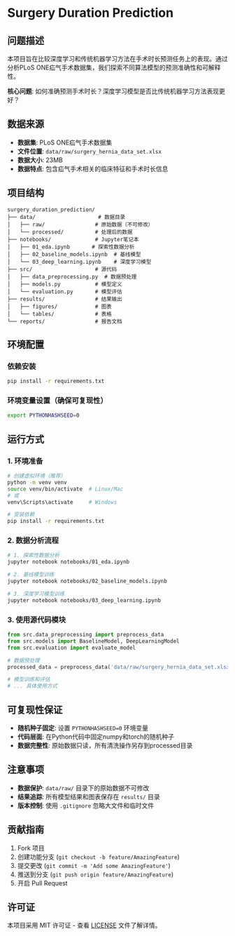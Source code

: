 # Surgery Duration Prediction

## 问题描述

本项目旨在比较深度学习和传统机器学习方法在手术时长预测任务上的表现。通过分析PLoS ONE疝气手术数据集，我们探索不同算法模型的预测准确性和可解释性。

**核心问题**: 如何准确预测手术时长？深度学习模型是否比传统机器学习方法表现更好？

## 数据来源

- **数据集**: PLoS ONE疝气手术数据集
- **文件位置**: `data/raw/surgery_hernia_data_set.xlsx`
- **数据大小**: 23MB
- **数据特点**: 包含疝气手术相关的临床特征和手术时长信息

## 项目结构

```
surgery_duration_prediction/
├── data/                    # 数据目录
│   ├── raw/                # 原始数据（不可修改）
│   └── processed/          # 处理后的数据
├── notebooks/              # Jupyter笔记本
│   ├── 01_eda.ipynb       # 探索性数据分析
│   ├── 02_baseline_models.ipynb  # 基线模型
│   └── 03_deep_learning.ipynb    # 深度学习模型
├── src/                    # 源代码
│   ├── data_preprocessing.py  # 数据预处理
│   ├── models.py           # 模型定义
│   └── evaluation.py       # 模型评估
├── results/                # 结果输出
│   ├── figures/            # 图表
│   └── tables/             # 表格
└── reports/                # 报告文档
```

## 环境配置

### 依赖安装
```bash
pip install -r requirements.txt
```

### 环境变量设置（确保可复现性）
```bash
export PYTHONHASHSEED=0
```

## 运行方式

### 1. 环境准备
```bash
# 创建虚拟环境（推荐）
python -m venv venv
source venv/bin/activate  # Linux/Mac
# 或
venv\Scripts\activate     # Windows

# 安装依赖
pip install -r requirements.txt
```

### 2. 数据分析流程
```bash
# 1. 探索性数据分析
jupyter notebook notebooks/01_eda.ipynb

# 2. 基线模型训练
jupyter notebook notebooks/02_baseline_models.ipynb

# 3. 深度学习模型训练
jupyter notebook notebooks/03_deep_learning.ipynb
```

### 3. 使用源代码模块
```python
from src.data_preprocessing import preprocess_data
from src.models import BaselineModel, DeepLearningModel
from src.evaluation import evaluate_model

# 数据预处理
processed_data = preprocess_data('data/raw/surgery_hernia_data_set.xlsx')

# 模型训练和评估
# ... 具体使用方式
```

## 可复现性保证

- **随机种子固定**: 设置 `PYTHONHASHSEED=0` 环境变量
- **代码层面**: 在Python代码中固定numpy和torch的随机种子
- **数据完整性**: 原始数据只读，所有清洗操作另存到processed目录

## 注意事项

- **数据保护**: `data/raw/` 目录下的原始数据不可修改
- **结果追踪**: 所有模型结果和图表保存在 `results/` 目录
- **版本控制**: 使用 `.gitignore` 忽略大文件和临时文件

## 贡献指南

1. Fork 项目
2. 创建功能分支 (`git checkout -b feature/AmazingFeature`)
3. 提交更改 (`git commit -m 'Add some AmazingFeature'`)
4. 推送到分支 (`git push origin feature/AmazingFeature`)
5. 开启 Pull Request

## 许可证

本项目采用 MIT 许可证 - 查看 [LICENSE](LICENSE) 文件了解详情。
